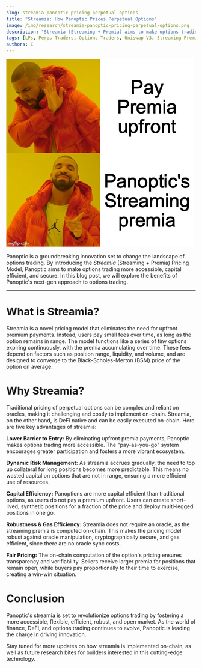 ```yaml
---
slug: streamia-panoptic-pricing-perpetual-options
title: "Streamia: How Panoptic Prices Perpetual Options"
image: /img/research/streamia-panoptic-pricing-perpetual-options.png
description: "Streamia (Streaming + Premia) aims to make options trading more accessible, capital efficient, and secure."
tags: [LPs, Perps Traders, Options Traders, Uniswap V3, Streaming Premia, Streamia]
authors: C
---
```


![img-1](./im1.png)

Panoptic is a groundbreaking innovation set to change the landscape of options trading. By introducing the *Streamia* (Streaming + Premia) Pricing Model, Panoptic aims to make options trading more accessible, capital efficient, and secure. In this blog post, we will explore the benefits of Panoptic's next-gen approach to options trading.

<!--truncate-->

---

# What is Streamia?

Streamia is a novel pricing model that eliminates the need for upfront premium payments. Instead, users pay small fees over time, as long as the option remains in range. The model functions like a series of tiny options expiring continuously, with the premia accumulating over time. These fees depend on factors such as position range, liquidity, and volume, and are designed to converge to the Black-Scholes-Merton (BSM) price of the option on average.

# Why Streamia?
Traditional pricing of perpetual options can be complex and reliant on oracles, making it challenging and costly to implement on-chain. Streamia, on the other hand, is DeFi native and can be easily executed on-chain. Here are five key advantages of streamia:

**Lower Barrier to Entry:** By eliminating upfront premia payments, Panoptic makes options trading more accessible. The "pay-as-you-go" system encourages greater participation and fosters a more vibrant ecosystem.

**Dynamic Risk Management:** As streamia accrues gradually, the need to top up collateral for long positions becomes more predictable. This means no wasted capital on options that are not in range, ensuring a more efficient use of resources.

**Capital Efficiency:** Panoptions are more capital efficient than traditional options, as users do not pay a premium upfront. Users can create short-lived, synthetic positions for a fraction of the price and deploy multi-legged positions in one go.

**Robustness & Gas Efficiency:** Streamia does not require an oracle, as the streaming premia is computed on-chain. This makes the pricing model robust against oracle manipulation, cryptographically secure, and gas efficient, since there are no oracle sync costs.

**Fair Pricing:** The on-chain computation of the option's pricing ensures transparency and verifiability. Sellers receive larger premia for positions that remain open, while buyers pay proportionally to their time to exercise, creating a win-win situation.

# Conclusion
Panoptic's streamia is set to revolutionize options trading by fostering a more accessible, flexible, efficient, robust, and open market. As the world of finance, DeFi, and options trading continues to evolve, Panoptic is leading the charge in driving innovation.

Stay tuned for more updates on how streamia is implemented on-chain, as well as future research bites for builders interested in this cutting-edge technology.